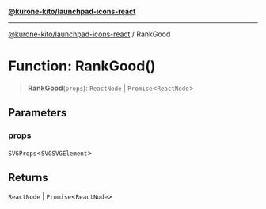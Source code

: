 [**@kurone-kito/launchpad-icons-react**](../README.md)

***

[@kurone-kito/launchpad-icons-react](../globals.md) / RankGood

# Function: RankGood()

> **RankGood**(`props`): `ReactNode` \| `Promise`\<`ReactNode`\>

## Parameters

### props

`SVGProps`\<`SVGSVGElement`\>

## Returns

`ReactNode` \| `Promise`\<`ReactNode`\>
